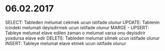 # 06.02.2017
SELECT: Tableden melumat cekmek ucun istifade olunur
UPDATE: Tablenin icindeki melumati deyisdirmek ucun istifade olunur
MARGE - UPSERT: Tableye melumat elave edilen zaman o melumat varsa onu deyisdirir yoxdursa elave edir
DELETE: Tableden melumat silmek ucun istifade olunur
INSERT: Tableye melumat elave etmek ucun istifade olunur
